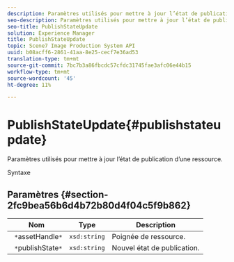 ```yaml
---
description: Paramètres utilisés pour mettre à jour l’état de publication d’une ressource.
seo-description: Paramètres utilisés pour mettre à jour l’état de publication d’une ressource.
seo-title: PublishStateUpdate
solution: Experience Manager
title: PublishStateUpdate
topic: Scene7 Image Production System API
uuid: b08acff6-2861-41aa-8e25-cecf7e36ad53
translation-type: tm+mt
source-git-commit: 7bc7b3a86fbcdc57cfdc31745fae3afc06e44b15
workflow-type: tm+mt
source-wordcount: '45'
ht-degree: 11%

---
```



# PublishStateUpdate{#publishstateupdate}

Paramètres utilisés pour mettre à jour l’état de publication d’une ressource.

Syntaxe

## Paramètres {#section-2fc9bea56b6d4b72b80d4f04c5f9b862}

| Nom | Type | Description |
|---|---|---|
| ` *`assetHandle`*` | `xsd:string` | Poignée de ressource. |
| ` *`publishState`*` | `xsd:string` | Nouvel état de publication. |

